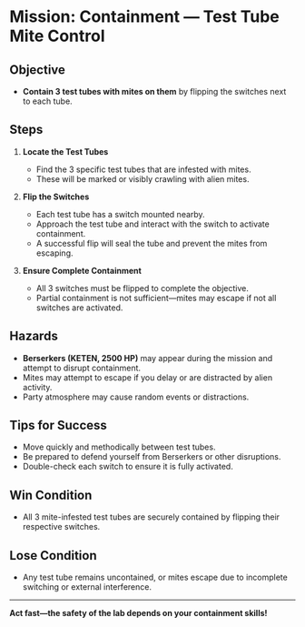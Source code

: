 # Mission: Containment — Test Tube Mite Control

## Objective
- **Contain 3 test tubes with mites on them** by flipping the switches next to each tube.

## Steps

1. **Locate the Test Tubes**
   - Find the 3 specific test tubes that are infested with mites.
   - These will be marked or visibly crawling with alien mites.

2. **Flip the Switches**
   - Each test tube has a switch mounted nearby.
   - Approach the test tube and interact with the switch to activate containment.
   - A successful flip will seal the tube and prevent the mites from escaping.

3. **Ensure Complete Containment**
   - All 3 switches must be flipped to complete the objective.
   - Partial containment is not sufficient—mites may escape if not all switches are activated.

## Hazards
- **Berserkers (KETEN, 2500 HP)** may appear during the mission and attempt to disrupt containment.
- Mites may attempt to escape if you delay or are distracted by alien activity.
- Party atmosphere may cause random events or distractions.

## Tips for Success
- Move quickly and methodically between test tubes.
- Be prepared to defend yourself from Berserkers or other disruptions.
- Double-check each switch to ensure it is fully activated.

## Win Condition
- All 3 mite-infested test tubes are securely contained by flipping their respective switches.

## Lose Condition
- Any test tube remains uncontained, or mites escape due to incomplete switching or external interference.

---

**Act fast—the safety of the lab depends on your containment skills!**